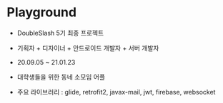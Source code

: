 # Playground
- DoubleSlash 5기 최종 프로젝트
- 기획자 + 디자이너 + 안드로이드 개발자 + 서버 개발자
- 20.09.05 ~ 21.01.23

- 대학생들을 위한 동네 소모임 어플
- 주요 라이브러리 : glide, retrofit2, javax-mail, jwt, firebase, websocket
